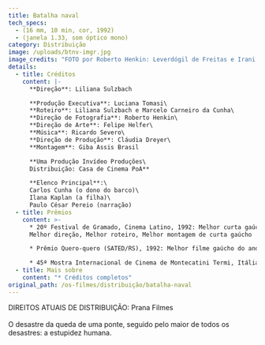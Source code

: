 ```yaml
---
title: Batalha naval
tech_specs:
  - (16 mm, 10 min, cor, 1992)
  - (janela 1.33, som óptico mono)
category: Distribuição
image: /uploads/btnv-imgr.jpg
image_credits: "FOTO por Roberto Henkin: Leverdógil de Freitas e Irani Zucatto"
details:
  - title: Créditos
    content: |-
      **Direção**: Liliana Sulzbach

      **Produção Executiva**: Luciana Tomasi\
      **Roteiro**: Liliana Sulzbach e Marcelo Carneiro da Cunha\
      **Direção de Fotografia**: Roberto Henkin\
      **Direção de Arte**: Felipe Helfer\
      **Música**: Ricardo Severo\
      **Direção de Produção**: Cláudia Dreyer\
      **Montagem**: Giba Assis Brasil

      **Uma Produção Invídeo Produções\
      Distribuição: Casa de Cinema PoA**

      **Elenco Principal**:\
      Carlos Cunha (o dono do barco)\
      Ilana Kaplan (a filha)\
      Paulo César Pereio (narração)
  - title: Prêmios
    content: >-
      * 20º Festival de Gramado, Cinema Latino, 1992: Melhor curta gaúcho,
      Melhor direção, Melhor roteiro, Melhor montagem de curta gaúcho

      * Prêmio Quero-quero (SATED/RS), 1992: Melhor filme gaúcho do ano.

      * 45ª Mostra Internacional de Cinema de Montecatini Termi, Itália, 1994: Prêmio Especial do Júri.
  - title: Mais sobre
    content: "* Créditos completos"
original_path: /os-filmes/distribuição/batalha-naval
---
```

D﻿IREITOS ATUAIS DE DISTRIBUIÇÃO: Prana Filmes\
\
O desastre da queda de uma ponte, seguido pelo maior de todos os desastres: a estupidez humana.